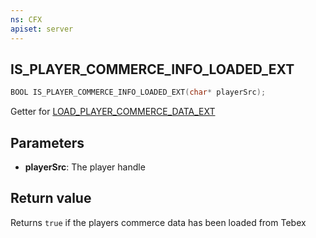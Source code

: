 ```yaml
---
ns: CFX
apiset: server
---
```

## IS_PLAYER_COMMERCE_INFO_LOADED_EXT

```c
BOOL IS_PLAYER_COMMERCE_INFO_LOADED_EXT(char* playerSrc);
```

Getter for [LOAD_PLAYER_COMMERCE_DATA_EXT](#_0xA8F63EAB)

## Parameters
* **playerSrc**: The player handle

## Return value
Returns `true` if the players commerce data has been loaded from Tebex
